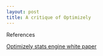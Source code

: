 ```yaml
---
layout: post
title: A critique of Optimizely
---   
```




References

[Optimizely stats engine white paper](https://lechipatrick.github.io/optimizely_stats_engine.pdf)
